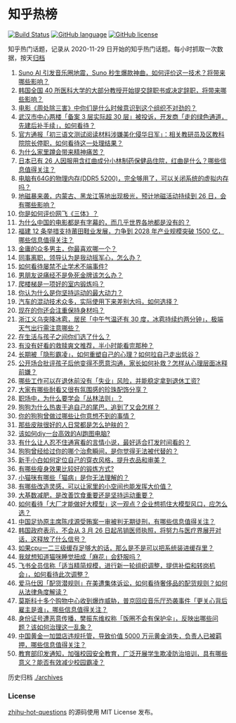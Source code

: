 # 知乎热榜
[![Build Status](https://github.com/ToWeLong/zhihu-hot-questions/workflows/CI/badge.svg)](https://github.com/ToWeLong/zhihu-hot-questions/actions)
[![GitHub language](https://img.shields.io/badge/language-golang-orange.svg)](https://golang.org/)
[![GitHub license](https://img.shields.io/github/license/ToWeLong/zhihu-hot-questions)](https://github.com/ToWeLong/zhihu-hot-questions/blob/main/LICENSE)

知乎热门话题，记录从 2020-11-29 日开始的知乎热门话题。每小时抓取一次数据，按天[归档](./archives)

<!-- BEGIN -->

1. [Suno AI 引发音乐圈地震，Suno 秒生爆款神曲，如何评价这一技术？将带来哪些影响？](https://www.zhihu.com/question/650087189)
1. [韩国全国 40 所医科大学的大部分教授开始提交辞职书或决定辞职，将带来哪些影响？](https://www.zhihu.com/question/650049447)
1. [电影《周处除三害》中你们是什么时候意识到这个组织不对劲的？](https://www.zhihu.com/question/649642488)
1. [武汉市中心两楼「备案 3 层实际超 30 层」被投诉，开发商「走的绿色通道，先建后补手续」，如何看待？](https://www.zhihu.com/question/650074729)
1. [官方通报「初三语文测试阅读材料涉嫌美化侵华日军」：相关教研员及区教科院院长停职，如何看待这一处理结果？](https://www.zhihu.com/question/650193566)
1. [为什么家里蹲会带来精神痛苦？](https://www.zhihu.com/question/649976562)
1. [日本已有 26 人因服用含红曲成分小林制药保健品住院，红曲是什么？哪些信息值得关注？](https://www.zhihu.com/question/650071893)
1. [电脑有64G的物理内存(DDR5 5200)，完全够用了，可以关闭系统的虚拟内存吗？](https://www.zhihu.com/question/575020642)
1. [地磁暴来袭，内蒙古、黑龙江等地出现极光，预计地磁活动持续到 26 日，会有哪些影响？](https://www.zhihu.com/question/650172566)
1. [你是如何评价网飞《三体》？](https://www.zhihu.com/question/649727862)
1. [为什么中国的电影都是有字幕的，而几乎世界各地都是没有的？](https://www.zhihu.com/question/547929535)
1. [福建 12 条举措支持莆田鞋业发展，力争到 2028 年产业规模突破 1500 亿，哪些信息值得关注？](https://www.zhihu.com/question/650101509)
1. [金庸的众多男主，你最喜欢哪一个？](https://www.zhihu.com/question/649307316)
1. [同事离职，领导认为是我动摇军心，怎么办？](https://www.zhihu.com/question/649772412)
1. [如何看待屡禁不止学术不端事件?](https://www.zhihu.com/question/649464546)
1. [男朋友说痛经不是免死金牌该怎么办？](https://www.zhihu.com/question/649628084)
1. [爬楼梯是一项好的室内锻炼吗？](https://www.zhihu.com/question/649976434)
1. [你认为什么是你坚持运动的最大动力？](https://www.zhihu.com/question/650089288)
1. [汽车的混动技术众多，实际使用下来差别大吗，如何选择？](https://www.zhihu.com/question/650194127)
1. [现在的你还会注重保持身材吗？](https://www.zhihu.com/question/649927992)
1. [浙江义乌突降冰雹，居民「中午气温还有 30 度，冰雹持续约两分钟」，极端天气出行需注意哪些？](https://www.zhihu.com/question/650205236)
1. [在生活与孩子之间你们选了什么？](https://www.zhihu.com/question/650172574)
1. [有没有好看的救赎爽文推荐，半小时能看完那种？](https://www.zhihu.com/question/638492987)
1. [长期被「隐形霸凌」，如何重塑自己的心理？如何拉自己走出低谷？](https://www.zhihu.com/question/649091030)
1. [公开场合批评孩子后他变得不愿意沟通，家长如何补救？怎样从心理层面冰释前嫌？](https://www.zhihu.com/question/649408320)
1. [哪些工作可以在退休前没有「失业」风险，并能稳定拿到退休工资?](https://www.zhihu.com/question/649575286)
1. [大家有哪些耐看又很有氛围感的珍珠配饰分享？](https://www.zhihu.com/question/648442872)
1. [职场中，为什么要学会「丛林法则」？](https://www.zhihu.com/question/649730905)
1. [狗狗为什么热衷于追自己的尾巴，追到了又会怎样？](https://www.zhihu.com/question/648060075)
1. [你的狗狗曾做过哪些让你意想不到的事情？](https://www.zhihu.com/question/648060045)
1. [那些皮肤很好的人日常都是怎么护肤的？](https://www.zhihu.com/question/648443019)
1. [该如何diy一台高效的AI跑图电脑?](https://www.zhihu.com/question/648508601)
1. [有什么让人忍不住通宵看的言情小说，最好适合打发时间看的？](https://www.zhihu.com/question/584632609)
1. [狗狗曾经给过你的哪个治愈瞬间，是你觉得无法被代替的？](https://www.zhihu.com/question/648060080)
1. [新手小白如何定位自己的穿衣风格，提升衣品和审美？](https://www.zhihu.com/question/648432389)
1. [有哪些瘦身效果比较好的锻炼方式?](https://www.zhihu.com/question/648659141)
1. [小猫咪有哪些「猫病」是你无法理解的？](https://www.zhihu.com/question/646471597)
1. [有哪些改造灵感，可以让家里的小空间也能发挥大价值？](https://www.zhihu.com/question/646518579)
1. [大基数减肥，是改善饮食重要还是坚持运动重要？](https://www.zhihu.com/question/647590497)
1. [如何看待「大厂才能做好大模型」这一观点？企业想抓住大模型风口，应怎么选？](https://www.zhihu.com/question/650116158)
1. [中国足协原主席陈戌源受贿案一审被判无期徒刑，有哪些信息值得关注？](https://www.zhihu.com/question/650180764)
1. [韩国政府表示，不会从 3 月 26 日起吊销医师执照，将努力与医疗界展开对话，这释放了什么信号？](https://www.zhihu.com/question/650125881)
1. [如果cpu一二三级缓存足够大的话，那么是不是可以把系统装进缓存里？](https://www.zhihu.com/question/646442523)
1. [我就想知道猫咪睡觉扭成「麻花」会舒服吗？](https://www.zhihu.com/question/646872762)
1. [飞书全员信称「适当精简规模，进行新一轮组织调整，提供补偿和转岗机会」，如何看待此次调整？](https://www.zhihu.com/question/650203007)
1. [爱马仕因「配货潜规则」在美遭集体诉讼，如何看待奢侈品的配货规则？如何从法律角度解读？](https://www.zhihu.com/question/650196320)
1. [莫斯科十多个购物中心收到爆炸威胁，普京回应音乐厅恐袭事件「更关心背后雇主是谁」，哪些信息值得关注？](https://www.zhihu.com/question/650204771)
1. [身份证号遭恶意传播，樊振东维权称「饭圈不会有保护伞」，反映出哪些问题？该如何治理这一乱象？](https://www.zhihu.com/question/650145037)
1. [中国黄金一加盟店违规托管，导致价值 5000 万元黄金消失，负责人已被羁押，哪些信息值得关注？](https://www.zhihu.com/question/650180923)
1. [教育部印发通知，加强校园安全教育，广泛开展学生欺凌防治培训，具有哪些意义？能否有效减少校园霸凌？](https://www.zhihu.com/question/650137070)

<!-- END -->

历史归档 [./archives](./archives)


### License
[zhihu-hot-questions](https://github.com/towelong/zhihu-hot-questions) 的源码使用 MIT License 发布。